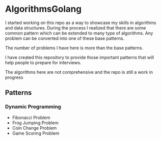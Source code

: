 # AlgorithmsGolang

I started working on this repo as a way to showcase my skills in algorithms and data structures. During the process I realized that there are some common pattern which can be extended to many type of algorithms. Any problem can be converted into one of these base patterns.

The number of problems I have here is more than the base patterns.

I have created this repository to provide those important patterns that will help people to prepare for interviews.

The algorithms here are not comprehensive and the repo is still a work in progress

## Patterns

### Dynamic Programming 
- Fibonacci Problem
- Frog Jumping Problem
- Coin Change Problem
- Game Scoring Problem

### 